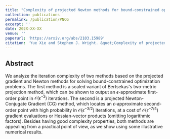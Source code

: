 ```yaml
---
title: "Complexity of projected Newton methods for bound-constrained optimization"
collection: publications
permalink: /publication/PNCG
excerpt: ''
date: 202X-XX-XX
venue: ''
paperurl: 'https://arxiv.org/abs/2103.15989'
citation: 'Yue Xie and Stephen J. Wright. &quot;Complexity of projected Newton methods for bound-constrained optimization.&quot; <i>arXiv preprint, arXiv: 2103.15989.</i>.'
---
```

## Abstract

We analyze the iteration complexity of two methods based on the projected gradient and Newton methods for solving bound-constrained optimization problems. The first method is a scaled variant of Bertsekas's two-metric projection method, which can be shown to output an $\epsilon$-approximate first-order point in $\mathcal{O}(\epsilon^{-2})$ iterations. 
The second is a projected Newton-Conjugate Gradient (CG) method, which locates an $\epsilon$-approximate second-order point with high probability in $\mathcal{O}(\epsilon^{-3/2})$ iterations, at a cost of $\mathcal{O}(\epsilon^{-7/4})$ gradient evaluations or Hessian-vector products (omitting logarithmic factors). Besides having good complexity properties, both methods are appealing from a practical point of view, as we show using some illustrative numerical results.
